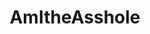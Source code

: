 ---
title: AmItheAsshole
crosslinks:
- JUSTNOMIL
- Drama
- AskReddit
- offmychest
- MildRedditDrama
- JusticeServed
- Volvo
- creepyPMs
- autotldr
- Art
- NegativeWithGold
- greentext
- changemyview
- self
- NoStupidQuestions
- saplings
- Tinder
- apple
- amiugly
- Advice
---